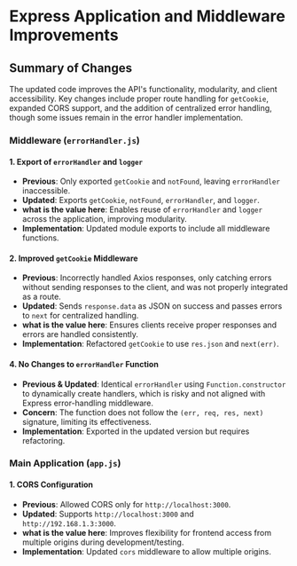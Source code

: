 # Express Application and Middleware Improvements

## Summary of Changes

The updated code improves the API's functionality, modularity, and client accessibility. Key changes include proper route handling for `getCookie`, expanded CORS support, and the addition of centralized error handling, though some issues remain in the error handler implementation.

### Middleware (`errorHandler.js`)

#### 1. Export of `errorHandler` and `logger`
- **Previous**: Only exported `getCookie` and `notFound`, leaving `errorHandler` inaccessible.
- **Updated**: Exports `getCookie`, `notFound`, `errorHandler`, and `logger`.
- **what is the value here**: Enables reuse of `errorHandler` and `logger` across the application, improving modularity.
- **Implementation**: Updated module exports to include all middleware functions.

#### 2. Improved `getCookie` Middleware
- **Previous**: Incorrectly handled Axios responses, only catching errors without sending responses to the client, and was not properly integrated as a route.
- **Updated**: Sends `response.data` as JSON on success and passes errors to `next` for centralized handling.
- **what is the value here**: Ensures clients receive proper responses and errors are handled consistently.
- **Implementation**: Refactored `getCookie` to use `res.json` and `next(err)`.

#### 4. No Changes to `errorHandler` Function
- **Previous & Updated**: Identical `errorHandler` using `Function.constructor` to dynamically create handlers, which is risky and not aligned with Express error-handling middleware.
- **Concern**: The function does not follow the `(err, req, res, next)` signature, limiting its effectiveness.
- **Implementation**: Exported in the updated version but requires refactoring.

### Main Application (`app.js`)

#### 1. CORS Configuration
- **Previous**: Allowed CORS only for `http://localhost:3000`.
- **Updated**: Supports `http://localhost:3000` and `http://192.168.1.3:3000`.
- **what is the value here**: Improves flexibility for frontend access from multiple origins during development/testing.
- **Implementation**: Updated `cors` middleware to allow multiple origins.




